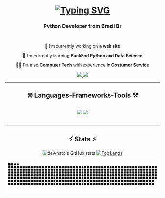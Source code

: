<div align="center">

  <h1><a href="https://git.io/typing-svg"><img src="https://readme-typing-svg.herokuapp.com?font=Poetsen+One&size=35&duration=4000&pause=1000&color=1122F7&center=true&vCenter=true&random=false&width=500&height=70&lines=Hi+There+%F0%9F%91%8B;I'm+Renato+Graciano" alt="Typing SVG" /></a></h1>

  <h3 align="center">Python Developer from Brazil Br</h3>

<br/>
 
 🔭 I’m currently working on **a web site**
 
 🌱 I’m currently learning **BackEnd Python and Data Science**

👨‍💻 I'm also **Computer Tech** with experience in **Costumer Service**

</div>

<div align="center"> 
  <a href="mailto:freire.eng18@gmail.com">
    <img src="https://img.shields.io/badge/Gmail-333333?style=for-the-badge&logo=gmail&logoColor=red" />
  </a>
  
  <a href="https://www.linkedin.com/in/francisco-renato-graciano-freire-646421255/" target="_blank">
    <img src="https://img.shields.io/badge/LinkedIn-0077B5?style=for-the-badge&logo=linkedin&logoColor=white" target="_blank" />
  </a>
</div>

<hr/>
 
<h2 align="center">⚒️ Languages-Frameworks-Tools ⚒️</h2>
<br/>
<div align="center">
    <img src="https://skillicons.dev/icons?i=bootstrap,html,css,vscode,github,git,r" />
    <img src="https://skillicons.dev/icons?i=python,javascript,firebase,mongodb,c,mysql,flask" /><br>
</div>

<br/>
<hr/>

<h2 align="center">⚡ Stats ⚡</h2>
<div align="center">

![dev-nato's GitHub stats](https://github-readme-stats.vercel.app/api?username=dev-nato&theme=dark&show_icons=true)
[![Top Langs](https://github-readme-stats.vercel.app/api/top-langs/?username=dev-nato&theme=dark&include_all_commits=true&count_private=false&layout=donut-vertical)](https://github.com/dev-nato/github-readme-stats)

![snake gif](https://github.com/dev-nato/dev-nato/blob/output/github-contribution-grid-snake-dark.svg)
</div>
